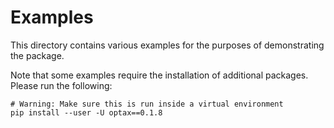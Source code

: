 # Examples

This directory contains various examples for the purposes of demonstrating the package.

Note that some examples require the installation of additional packages. Please run the following:

```shell
# Warning: Make sure this is run inside a virtual environment
pip install --user -U optax==0.1.8
```
